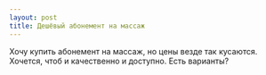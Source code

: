 ```yaml
---
layout: post 
title: Дешёвый абонемент на массаж 
--- 
```

Хочу купить абонемент на массаж, но цены везде так кусаются. Хочется, чтоб и качественно и доступно. Есть варианты?